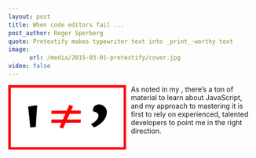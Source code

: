 ```yaml
---
layout: post
title: When code editors fail ...
post_author: Roger Sperberg
quote: Pretextify makes typewriter text into _print_-worthy text
image:
      url: /media/2015-03-01-pretextify/cover.jpg
video: false
---
```

<p><img src="/media/2015-03-01-pretextify/apos-ne-rsq-240.png" width="240px" style="float:left; padding-right: 10px;" />As noted in my , there’s a ton of material to learn about JavaScript, and my approach to mastering it is first to rely on experienced, talented developers to point me in the right direction.</p>

